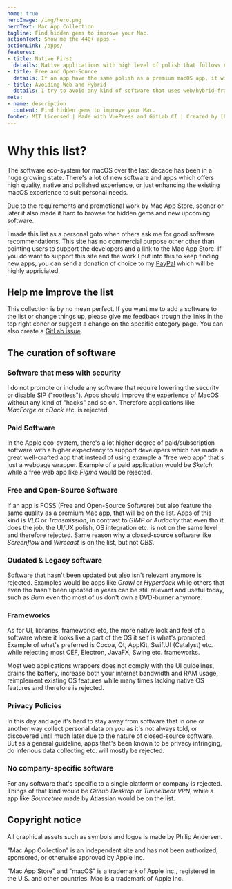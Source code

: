 ```yaml
---
home: true
heroImage: /img/hero.png
heroText: Mac App Collection
tagline: Find hidden gems to improve your Mac.
actionText: Show me the 440+ apps →
actionLink: /apps/
features:
- title: Native First
  details: Native applications with high level of polish that follows Apple's guidelines and rules is promoted.
- title: Free and Open-Source
  details: If an app have the same polish as a premium macOS app, it will be promoted on the list.
- title: Avoiding Web and Hybrid
  details: I try to avoid any kind of software that uses web/hybrid-frameworks that violate the UI/UX.
meta:
- name: description
  content: Find hidden gems to improve your Mac.
footer: MIT Licensed | Made with VuePress and GitLab CI | Created by [Philip Andersen](https://philipandersen.se)
---
```



# Why this list?

The software eco-system for macOS over the last decade has been in a huge growing state. There's a lot of new software and apps which offers high quality, native and polished experience, or just enhancing the existing macOS experience to suit personal needs.

Due to the requirements and promotional work by Mac App Store, sooner or later it also made it hard to browse for hidden gems and new upcoming software.

I made this list as a personal goto when others ask me for good software recommendations. This site has no commercial purpose other other than pointing users to support the developers and a link to the Mac App Store. If you do want to support this site and the work I put into this to keep finding new apps, you can send a donation of choice to my [PayPal](https://www.paypal.me/renegadevi/) which will be highly appriciated.


## Help me improve the list

This collection is by no mean perfect. If you want me to add a software to the list or change things up, please give me feedback trough the links in the top right coner or suggest a change on the specific category page. You can also create a [GitLab issue](https://gitlab.com/renegadevi/mac-app-collection/-/issues/new).


## The curation of software

### Software that mess with security

I do not promote or include any software that require lowering the security or disable SIP ("rootless"). Apps should improve the experience of MacOS without any kind of "hacks" and so on. Therefore applications like *MacForge* or *cDock* etc. is rejected.

### Paid Software

In the Apple eco-system, there's a lot higher degree of paid/subscription software with a higher expectency to support developers which has made a great well-crafted app that instead of using example a "free web app" that's just a webpage wrapper. Example of a paid application would be *Sketch*, while a free web app like *Figma* would be rejected.

### Free and Open-Source Software

If an app is FOSS (Free and Open-Source Software) but also feature the same quality as a premium Mac app, that will be on the list. Apps of this kind is *VLC* or *Transmission*, in contrast to *GIMP* or *Audacity* that even tho it does the job, the UI/UX polish, OS integration etc. is not on the same level and therefore rejected. Same reason why a closed-source software like *Screenflow* and *Wirecast* is on the list, but not *OBS*.

### Oudated & Legacy software

Software that hasn't been updated but also isn't relevant anymore is rejected. Examples would be apps like *Growl* or *Hyperdock* while others that even tho hasn't been updated in years can be still relevant and useful today, such as *Burn* even tho most of us don't own a DVD-burner anymore.

### Frameworks

As for UI, libraries, frameworks etc, the more native look and feel of a software where it looks like a part of the OS it self is what's promoted. Example of what's preferred is Cocoa, Qt, AppKit, SwiftUI (Catalyst) etc. while rejecting most CEF, Electron, JavaFX, Swing etc. frameworks.

Most web applications wrappers does not comply with the UI guidelines, drains the battery, increase both your internet bandwidth and RAM usage, reimplement existing OS features while many times lacking native OS features and therefore is rejected.

### Privacy Policies

In this day and age it's hard to stay away from software that in one or another way collect personal data on you as it's not always told, or discovered until much later due to the nature of closed-source software. But as a general guideline, apps that's been known to be privacy infringing, do inferious data collecting etc. will mostly be rejected.

### No company-specific software

For any software that's specific to a single platform or company is rejected. Things of that kind would be *Github Desktop* or *Tunnelbear VPN*, while a app like *Sourcetree* made by Atlassian would be on the list.



## Copyright notice

All graphical assets such as symbols and logos is made by Philip Andersen.

"Mac App Collection" is an independent site and has not been authorized, sponsored, or otherwise approved by Apple Inc.

"Mac App Store" and "macOS" is a trademark of Apple Inc., registered in the U.S. and other countries. Mac is a trademark of Apple Inc.
